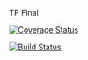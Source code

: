 TP Final

[![Coverage Status](https://coveralls.io/repos/github/Warangaron/TpFinal2017/badge.svg?branch=master)](https://coveralls.io/github/Warangaron/TpFinal2017?branch=master)

[![Build Status](https://travis-ci.org/Warangaron/TpFinal2017.svg?branch=master)](https://travis-ci.org/Warangaron/TpFinal2017)
